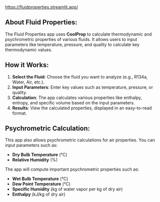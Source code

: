 https://fluidproperties.streamlit.app/

## About Fluid Properties:

The Fluid Properties app uses **CoolProp** to calculate thermodynamic and psychrometric properties of various fluids.
It allows users to input parameters like temperature, pressure, and quality to calculate key thermodynamic values.

## How it Works:

1. **Select the Fluid**: Choose the fluid you want to analyze (e.g., R134a, Water, Air, etc.).
2. **Input Parameters**: Enter key values such as temperature, pressure, or quality.
3. **Calculation**: The app calculates various properties like enthalpy, entropy, and specific volume based on the input parameters.
4. **Results**: View the calculated properties, displayed in an easy-to-read format.

## Psychrometric Calculation:

This app also allows psychrometric calculations for air properties. You can input parameters such as:
- **Dry Bulb Temperature** (°C)
- **Relative Humidity** (%) 

The app will compute important psychrometric properties such as:
- **Wet Bulb Temperature** (°C)
- **Dew Point Temperature** (°C)
- **Specific Humidity** (kg of water vapor per kg of dry air)
- **Enthalpy** (kJ/kg of dry air)
